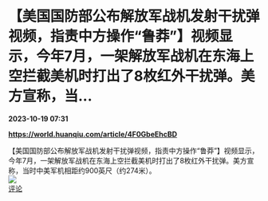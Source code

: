 # 【美国国防部公布解放军战机发射干扰弹视频，指责中方操作“鲁莽”】视频显示，今年7月，一架解放军战机在东海上空拦截美机时打出了8枚红外干扰弹。美方宣称，当...

**2023-10-19 07:31**

**https://world.huanqiu.com/article/4F0GbeEhcBD**

【美国国防部公布解放军战机发射干扰弹视频，指责中方操作“鲁莽”】视频显示，今年7月，一架解放军战机在东海上空拦截美机时打出了8枚红外干扰弹。美方宣称，当时中美军机相距约900英尺（约274米）。  
![](https://img3.chouti.com/CHOUTI_20231019/8BD0D12AB65D4FC3B84BE051E5A45E6B_W868H868.jpeg)  
[评论](https://m.chouti.com/link/40337005)